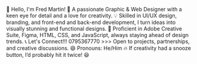  👋 Hello, I'm Fred Martin!
🎨 A passionate Graphic & Web Designer with a keen eye for detail and a love for creativity.
💡 Skilled in UI/UX design, branding, and front-end and back-end development, I turn ideas into visually stunning and functional designs.
🚀 Proficient in Adobe Creative Suite, Figma, HTML, CSS, and JavaScript, always staying ahead of design trends.
📞 Let's Connect!!! 0795367770 >>> Open to projects, partnerships, and creative discussions.
😄 Pronouns: He/Him
🔥 If creativity had a snooze button, I’d probably hit it twice! 😆
<!---
CappuccinoSzn/CappuccinoSzn is a ✨ special ✨ repository because its `README.md` (this file) appears on your GitHub profile.
You can click the Preview link to take a look at your changes.
--->
